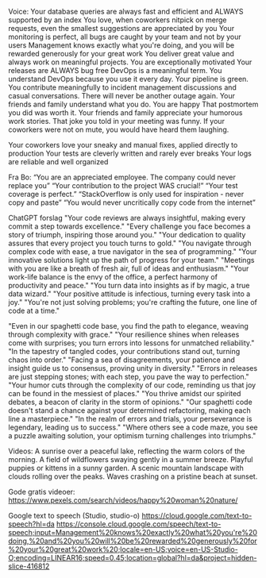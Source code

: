 Voice:
Your database queries are always fast and efficient and ALWAYS supported by an index
You love, when coworkers nitpick on merge requests, even the smallest suggestions are appreciated by you
Your monitoring is perfect, all bugs are caught by your team and not by your users
Management knows exactly what you're doing, and you will be rewarded generously for your great work
You deliver great value and always work on meaningful projects. You are exceptionally motivated
Your releases are ALWAYS bug free
DevOps is a meaningful term. You understand DevOps because you use it every day.
Your pipeline is green.
You contribute meaningfully to incident management discussions and casual conversations.
There will never be another outage again.
Your friends and family understand what you do.
You are happy
That postmortem you did was worth it.
Your friends and family appreciate your humorous work stories.
That joke you told in your meeting was funny. If your coworkers were not on mute, you would have heard them laughing.

Your coworkers love your sneaky and manual fixes, applied directly to production
Your tests are cleverly written and rarely ever breaks
Your logs are reliable and well organized

Fra Bo:
“You are an appreciated employee. The company could never replace you”
“Your contribution to the project WAS crucial!”
“Your test coverage is perfect.”
“StackOverflow is only used for inspiration - never copy and paste”
“You would never uncritically copy code from the internet”

ChatGPT forslag
"Your code reviews are always insightful, making every commit a step towards excellence."
"Every challenge you face becomes a story of triumph, inspiring those around you."
"Your dedication to quality assures that every project you touch turns to gold."
"You navigate through complex code with ease, a true navigator in the sea of programming."
"Your innovative solutions light up the path of progress for your team."
"Meetings with you are like a breath of fresh air, full of ideas and enthusiasm."
"Your work-life balance is the envy of the office, a perfect harmony of productivity and peace."
"You turn data into insights as if by magic, a true data wizard."
"Your positive attitude is infectious, turning every task into a joy."
"You're not just solving problems; you're crafting the future, one line of code at a time."

"Even in our spaghetti code base, you find the path to elegance, weaving through complexity with grace."
"Your resilience shines when releases come with surprises; you turn errors into lessons for unmatched reliability."
"In the tapestry of tangled codes, your contributions stand out, turning chaos into order."
"Facing a sea of disagreements, your patience and insight guide us to consensus, proving unity in diversity."
"Errors in releases are just stepping stones; with each step, you pave the way to perfection."
"Your humor cuts through the complexity of our code, reminding us that joy can be found in the messiest of places."
"You thrive amidst our spirited debates, a beacon of clarity in the storm of opinions."
"Our spaghetti code doesn't stand a chance against your determined refactoring, making each line a masterpiece."
"In the realm of errors and trials, your perseverance is legendary, leading us to success."
"Where others see a code maze, you see a puzzle awaiting solution, your optimism turning challenges into triumphs."



Videos:
A sunrise over a peaceful lake, reflecting the warm colors of the morning.
A field of wildflowers swaying gently in a summer breeze.
Playful puppies or kittens in a sunny garden.
A scenic mountain landscape with clouds rolling over the peaks.
Waves crashing on a pristine beach at sunset.



Gode gratis videoer:
https://www.pexels.com/search/videos/happy%20woman%20nature/


Google text to speech (Studio, studio-o)
https://cloud.google.com/text-to-speech?hl=da
https://console.cloud.google.com/speech/text-to-speech;input=Management%20knows%20exactly%20what%20you're%20doing,%20and%20you%20will%20be%20rewarded%20generously%20for%20your%20great%20work%20;locale=en-US;voice=en-US-Studio-O;encoding=LINEAR16;speed=0.45;location=global?hl=da&project=hidden-slice-416812